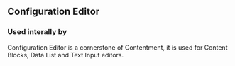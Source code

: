 ﻿## Configuration Editor

### Used interally by

Configuration Editor is a cornerstone of Contentment, it is used for Content Blocks, Data List and Text Input editors.
